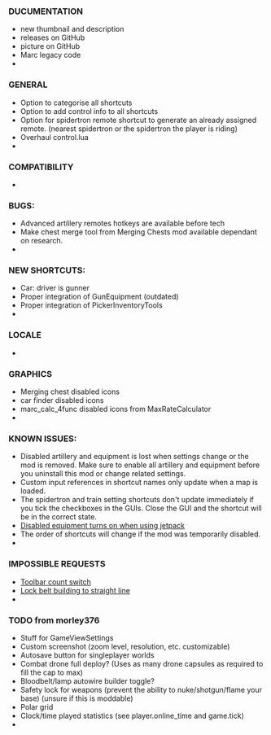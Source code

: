 ### DUCUMENTATION
* new thumbnail and description
* releases on GitHub
* picture on GitHub
* Marc legacy code
*

### GENERAL
* Option to categorise all shortcuts
* Option to add control info to all shortcuts
* Option for spidertron remote shortcut to generate an already assigned remote. (nearest spidertron or the spidertron the player is riding)
* Overhaul control.lua
*

### COMPATIBILITY
*

### BUGS:
* Advanced artillery remotes hotkeys are available before tech
* Make chest merge tool from Merging Chests mod available dependant on research.
*

### NEW SHORTCUTS:
* Car: driver is gunner
* Proper integration of GunEquipment (outdated)
* Proper integration of PickerInventoryTools
*

### LOCALE
*

### GRAPHICS
* Merging chest disabled icons
* car finder disabled icons
* marc_calc_4func disabled icons from MaxRateCalculator
*

### KNOWN ISSUES:
* Disabled artillery and equipment is lost when settings change or the mod is removed. Make sure to enable all artillery and equipment before you uninstall this mod or change related settings.
* Custom input references in shortcut names only update when a map is loaded.
* The spidertron and train setting shortcuts don't update immediately if you tick the checkboxes in the GUIs. Close the GUI and the shortcut will be in the correct state.
* [Disabled equipment turns on when using jetpack](https://mods.factorio.com/mod/Shortcuts-ick/discussion/5fde6b8e5658c168553b8220)
* The order of shortcuts will change if the mod was temporarily disabled.
*

### IMPOSSIBLE REQUESTS
* [Toolbar count switch](https://mods.factorio.com/mod/Shortcuts-ick/discussion/5f6fa911bbbb9ad3f31bb719)
* [Lock belt building to straight line](https://mods.factorio.com/mod/Shortcuts-ick/discussion/5fd2fb88bc7a3c4cb79a737e)
*

### TODO from morley376
* Stuff for GameViewSettings
* Custom screenshot (zoom level, resolution, etc. customizable)
* Autosave button for singleplayer worlds
* Combat drone full deploy? (Uses as many drone capsules as required to fill the cap to max)
* Bloodbelt/lamp autowire builder toggle?
* Safety lock for weapons (prevent the ability to nuke/shotgun/flame your base) (unsure if this is moddable)
* Polar grid
* Clock/time played statistics (see player.online_time and game.tick)
*
